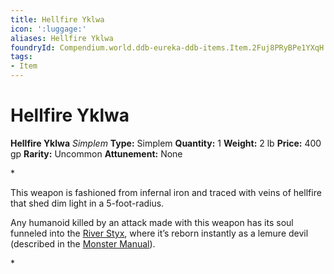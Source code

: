 ```yaml
---
title: Hellfire Yklwa
icon: ':luggage:'
aliases: Hellfire Yklwa
foundryId: Compendium.world.ddb-eureka-ddb-items.Item.2Fuj8PRyBPe1YXqH
tags:
- Item
---
```


# Hellfire Yklwa

**Hellfire Yklwa**
_Simplem_
**Type:** Simplem
**Quantity:** 1
**Weight:** 2 lb
**Price:** 400 gp
**Rarity:** Uncommon
**Attunement:** None

*<p>This weapon is fashioned from infernal iron and traced with veins of hellfire that shed dim light in a 5-foot-radius.

Any humanoid killed by an attack made with this weapon has its soul funneled into the <a href="https://www.dndbeyond.com/sources/bgdia/avernus#RiverStyx">River Styx</a>, where it’s reborn instantly as a lemure devil (described in the <a href="https://www.dndbeyond.com/sources/mm">Monster Manual</a>).</p>*